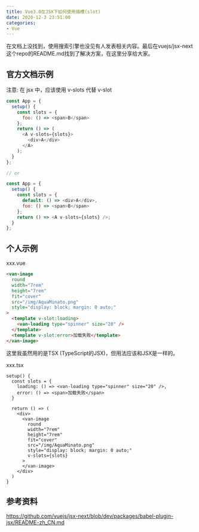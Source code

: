 ```yaml
---
title: Vue3.0在JSX下如何使用插槽(slot)
date: 2020-12-3 23:51:00
categories: 
- Vue
---
```


在文档上没找到，使用搜索引擎也没见有人发表相关内容。最后在vuejs/jsx-next这个repo的README.md找到了解决方案，在这里分享给大家。

## 官方文档示例
注意: 在 jsx 中，应该使用 v-slots 代替 v-slot
```javascript
const App = {
  setup() {
    const slots = {
      foo: () => <span>B</span>
    };
    return () => (
      <A v-slots={slots}>
        <div>A</div>
      </A>
    );
  }
};

// or

const App = {
  setup() {
    const slots = {
      default: () => <div>A</div>,
      foo: () => <span>B</span>
    };
    return () => <A v-slots={slots} />;
  }
};
```


## 个人示例
xxx.vue
```html
<van-image
  round
  width="7rem"
  height="7rem"
  fit="cover"
  src="/img/AquaMinato.png"
  style="display: block; margin: 0 auto;"
>
  <template v-slot:loading>
    <van-loading type="spinner" size="20" />
  </template>
  <template v-slot:error>加载失败</template>
</van-image>
```

这里我虽然用的是TSX (TypeScript的JSX)，但用法应该和JSX是一样的。

xxx.tsx
```tsx
setup() {
  const slots = {
    loading: () => <van-loading type="spinner" size="20" />,
    error: () => <span>加载失败</span>
  }

  return () => (
    <div>
      <van-image
        round
        width="7rem"
        height="7rem"
        fit="cover"
        src="/img/AquaMinato.png"
        style="display: block; margin: 0 auto;"
        v-slots={slots}
      >
      </van-image>
    </div>
  )
}
```

## 参考资料
https://github.com/vuejs/jsx-next/blob/dev/packages/babel-plugin-jsx/README-zh_CN.md
